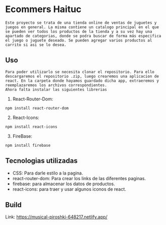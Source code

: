 # Ecommers Haituc

    Este proyecto se trata de una tienda online de ventas de juguetes y juegos en general. La misma contiene un catalogo principal en el que se pueden ver todos los productos de la tienda y a su vez hay una apartado de categorias, donde se podra buscar de forma más especifica el juego o juguete deseado. Se pueden agregar varios productos al carrito si asi se lo desea.

## Uso

    Para poder utilizarlo se necesita clonar el repositorio. Para ello descargaremos el repositorio .zip, luego crearemos una aplicacion de react. En la carpeta donde hayamos guardado dicha app, extraeremos y reemplazaremos los archivos correspondientes. 
    Ahora falta instalar las siguientes librerias

1. React-Router-Dom:

```
npm install react-router-dom
```

2. React-Icons:

```
npm install react-icons
```

3. FireBase:

```
npm install firebase
```

## Tecnologias utilizadas

* CSS: Para darle estilo a la pagina.
* react-router-dom: Para crear los links de las diferentes paginas.
* firebase: para almacenar los datos de productos.
* react-icons: para traer y usar algunos iconos de react.

## Build

Link: https://musical-piroshki-648217.netlify.app/

